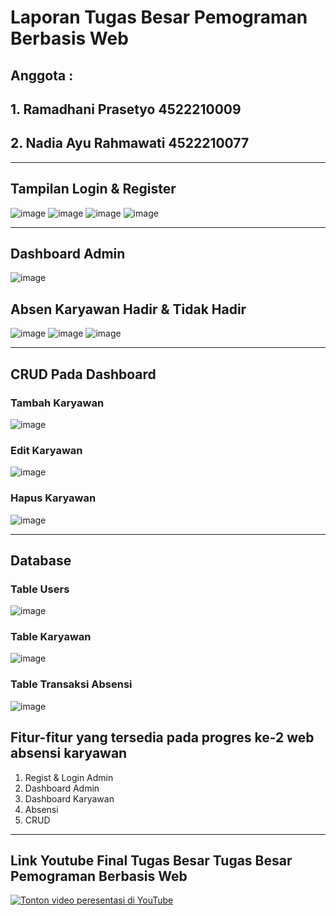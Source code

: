 # Laporan Tugas Besar Pemograman Berbasis Web

## Anggota : 
## 1. Ramadhani Prasetyo 4522210009
## 2. Nadia Ayu Rahmawati 4522210077

---
## Tampilan Login & Register
![image](https://github.com/ramadhaniprasety0/TUBES-PBW-ABSEN-KARYAWAN-PROGRES-2-KEL-11/assets/109285562/190b3934-082a-46e4-a9bf-57ec09ca443b)
![image](https://github.com/ramadhaniprasety0/TUBES-PBW-ABSEN-KARYAWAN-PROGRES-2-KEL-11/assets/109285562/7ad0e37e-8b29-470e-aaaf-aa3683915cc9)
![image](https://github.com/ramadhaniprasety0/TUBES-PBW-ABSEN-KARYAWAN-PROGRES-2-KEL-11/assets/109285562/3db3ed1a-cc72-4a9b-bd97-8aa516d397f6)
![image](https://github.com/ramadhaniprasety0/TUBES-PBW-ABSEN-KARYAWAN-PROGRES-2-KEL-11/assets/109285562/c966f534-15a8-4e28-83f3-26c552490f84)

---

## Dashboard Admin 
![image](https://github.com/ramadhaniprasety0/TUBES-PBW-ABSEN-KARYAWAN-PROGRES-2-KEL-11/assets/109285562/524951f1-1a0a-4952-aec1-be9af80f9524)
## Absen Karyawan Hadir & Tidak Hadir
![image](https://github.com/ramadhaniprasety0/TUBES-PBW-ABSEN-KARYAWAN-PROGRES-2-KEL-11/assets/109285562/95b639ad-587a-49bb-9c21-30537545dd7f)
![image](https://github.com/ramadhaniprasety0/TUBES-PBW-ABSEN-KARYAWAN-PROGRES-2-KEL-11/assets/109285562/8189014c-67fc-4763-9933-93ce7375f5a3)
![image](https://github.com/ramadhaniprasety0/TUBES-PBW-ABSEN-KARYAWAN-PROGRES-2-KEL-11/assets/109285562/a77acb67-4965-4693-b401-74539b37b4ea)

---

## CRUD Pada Dashboard
### Tambah Karyawan
![image](https://github.com/ramadhaniprasety0/TUBES-PBW-ABSEN-KARYAWAN-PROGRES-2-KEL-11/assets/109285562/97b64afa-dd7e-457c-9a81-900df51a2e7f)
### Edit Karyawan 
![image](https://github.com/ramadhaniprasety0/TUBES-PBW-ABSEN-KARYAWAN-PROGRES-2-KEL-11/assets/109285562/7fff6f17-fd18-4b6a-930b-1494d9e83ad8)
### Hapus Karyawan
![image](https://github.com/ramadhaniprasety0/TUBES-PBW-ABSEN-KARYAWAN-PROGRES-2-KEL-11/assets/109285562/763685ff-8eb5-44e8-84d6-39cb9e3c145d)

---

## Database
### Table Users
![image](https://github.com/ramadhaniprasety0/TUBES-PBW-ABSEN-KARYAWAN-PROGRES-2-KEL-11/assets/109285562/555ff4c6-bf4a-4ad6-b566-8de944e67fe6)
### Table Karyawan
![image](https://github.com/ramadhaniprasety0/TUBES-PBW-ABSEN-KARYAWAN-PROGRES-2-KEL-11/assets/109285562/5adb9151-d7dc-4478-8425-0a6b60b88027)
### Table Transaksi Absensi
![image](https://github.com/ramadhaniprasety0/TUBES-PBW-ABSEN-KARYAWAN-PROGRES-2-KEL-11/assets/109285562/1fd681a1-4f6f-4d4d-baa2-ddbb7d02901c)


## Fitur-fitur yang tersedia pada progres ke-2 web absensi karyawan  

1.	Regist & Login Admin
2.	Dashboard Admin
3.	Dashboard Karyawan
4.	Absensi 
5.	CRUD

---
## Link Youtube Final Tugas Besar Tugas Besar Pemograman Berbasis Web
[![Tonton video peresentasi di YouTube](https://img.youtube.com/vi/mjiMl4xj0yc/0.jpg)](https://youtu.be/mjiMl4xj0yc)

